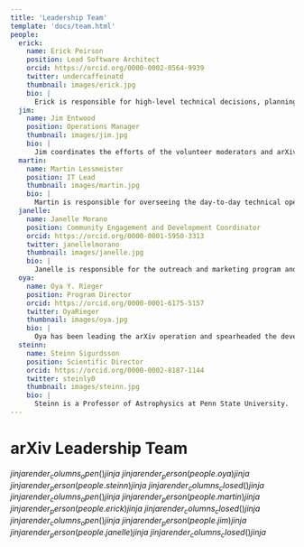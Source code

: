 ```yaml
---
title: 'Leadership Team'
template: 'docs/team.html'
people:
  erick:
    name: Erick Peirson
    position: Lead Software Architect
    orcid: https://orcid.org/0000-0002-0564-9939
    twitter: undercaffeinatd
    thumbnail: images/erick.jpg
    bio: |
      Erick is responsible for high-level technical decisions, planning, and collaboration related to the arXiv software system. His main focus is the arXiv-NG project, which moves the arXiv.org software system into a modern, cloud-native architectural paradigm. Erick’s background is in software development for information systems and computational research, and he also holds a PhD in History & Philosophy of Science.
  jim:
    name: Jim Entwood
    position: Operations Manager
    thumbnail: images/jim.jpg
    bio: |
      Jim coordinates the efforts of the volunteer moderators and arXiv administrators on the daily flow of papers and user support, and works with the Scientific Director to develop and improve arXiv's operations policies. His background is in volunteer management and website development for research groups with a Masters in Leadership Studies.
  martin:
    name: Martin Lessmeister
    position: IT Lead
    thumbnail: images/martin.jpg
    bio: |
      Martin is responsible for overseeing the day-to-day technical operations of the arXiv services and is supervisor to the members of the development team. He works closely with our Lead Software Architect in planning and executing the migration of arXiv’s legacy software system to the next generation architecture. His background is in web development with a focus on distributed systems, with an M.Eng. in Computer Science (Cornell University).
  janelle:
    name: Janelle Morano
    position: Community Engagement and Development Coordinator
    orcid: https://orcid.org/0000-0001-5950-3313
    twitter: janellelmorano
    thumbnail: images/janelle.jpg
    bio: |
      Janelle is responsible for the outreach and marketing program and communication strategies. She engages educational institutions in arXiv’s membership program and implements fundraising strategies, including grant writing and giving campaigns. Her background is in animal communication and ecology, with an M.S. in biology.
  oya:
    name: Oya Y. Rieger
    position: Program Director
    orcid: https://orcid.org/0000-0001-6175-5157
    twitter: OyaRieger
    thumbnail: images/oya.jpg
    bio: |
      Oya has been leading the arXiv operation and spearheaded the development of the governance and sustainability model since 2010. She has provided leadership in several national and international scholarly communication and digital preservation initiatives and holds a Ph.D. in Human-Computer Interaction (Cornell University).
  steinn:
    name: Steinn Sigurdsson
    position: Scientific Director
    orcid: https://orcid.org/0000-0002-8187-1144
    twitter: steinly0
    thumbnail: images/steinn.jpg
    bio: |
      Steinn is a Professor of Astrophysics at Penn State University.  He holds a doctorate in theoretical physics from the California Institute of Technology. His research interests include astrophysics and related areas, ranging from cosmology, large scale dynamics and black holes, to formation and evolution of planets, and the prospects for discovering non-terrestrial life.
---
```


arXiv Leadership Team
=====================

$jinja {{ render_columns_open() }} jinja$
$jinja {{ render_person(people.oya) }} jinja$
$jinja {{ render_person(people.steinn) }} jinja$
$jinja {{ render_columns_closed() }} jinja$
$jinja {{ render_columns_open() }} jinja$
$jinja {{ render_person(people.martin) }} jinja$
$jinja {{ render_person(people.erick) }} jinja$
$jinja {{ render_columns_closed() }} jinja$
$jinja {{ render_columns_open() }} jinja$
$jinja {{ render_person(people.jim) }} jinja$
$jinja {{ render_person(people.janelle) }} jinja$
$jinja {{ render_columns_closed() }} jinja$
